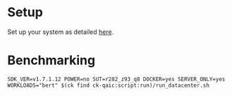 # Setup
Set up your system as detailed [here](https://github.com/krai/ck-qaic/blob/main/script/setup.docker/README.md).

# Benchmarking
```
SDK_VER=v1.7.1.12 POWER=no SUT=r282_z93_q8 DOCKER=yes SERVER_ONLY=yes WORKLOADS="bert" $(ck find ck-qaic:script:run)/run_datacenter.sh
```
